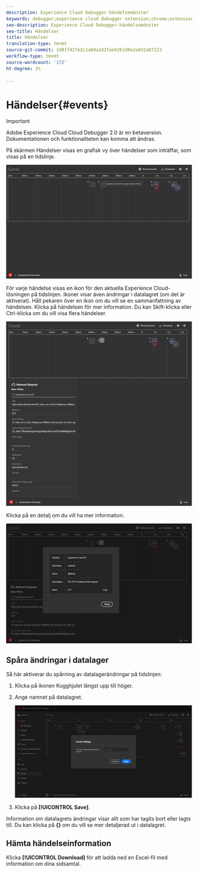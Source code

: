 ```yaml
---
description: Experience Cloud Debugger-händelsemönster
keywords: debugger;experience cloud debugger extension;chrome;extension;events;dtm;target
seo-description: Experience Cloud Debugger-händelsemönster
seo-title: Händelser
title: Händelser
translation-type: tm+mt
source-git-commit: 1d81f427e2c1a68a182fae8262d0e2ad32a87223
workflow-type: tm+mt
source-wordcount: '172'
ht-degree: 2%

---
```



# Händelser{#events}

>[!IMPORTANT]
>
>Adobe Experience Cloud Cloud Debugger 2.0 är en betaversion. Dokumentationen och funktionaliteten kan komma att ändras.

På skärmen Händelser visas en grafisk vy över händelser som inträffar, som visas på en tidslinje.

![](assets/events.jpg)

För varje händelse visas en ikon för den aktuella Experience Cloud-lösningen på tidslinjen. Ikoner visar även ändringar i datalagret (om det är aktiverat). Håll pekaren över en ikon om du vill se en sammanfattning av händelsen. Klicka på händelsen för mer information. Du kan Skift-klicka eller Ctrl-klicka om du vill visa flera händelser.

![](assets/events-details.jpg)

Klicka på en detalj om du vill ha mer information.

![](assets/events-details-more.jpg)

## Spåra ändringar i datalager

Så här aktiverar du spårning av datalagerändringar på tidslinjen:

1. Klicka på ikonen Kugghjulet längst upp till höger.
1. Ange namnet på datalagret.

   ![](assets/event-datalayer.jpg)

1. Klicka på **[!UICONTROL Save]**.

Information om datalagrets ändringar visar allt som har tagits bort eller lagts till. Du kan klicka på **{}** om du vill se mer detaljerad ut i datalagret.

## Hämta händelseinformation

Klicka **[!UICONTROL Download]** för att ladda ned en Excel-fil med information om dina sidsamtal.